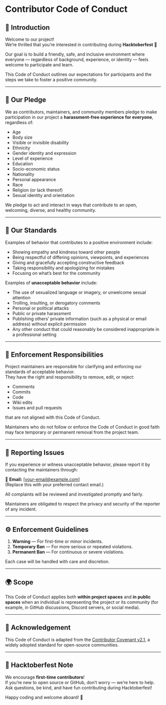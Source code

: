 # Contributor Code of Conduct

## 👋 Introduction

Welcome to our project!  
We’re thrilled that you’re interested in contributing during **Hacktoberfest** 🎉  

Our goal is to build a friendly, safe, and inclusive environment where everyone — regardless of background, experience, or identity — feels welcome to participate and learn.

This Code of Conduct outlines our expectations for participants and the steps we take to foster a positive community.

---

## 💬 Our Pledge

We as contributors, maintainers, and community members pledge to make participation in our project a **harassment-free experience for everyone**, regardless of:

- Age  
- Body size  
- Visible or invisible disability  
- Ethnicity  
- Gender identity and expression  
- Level of experience  
- Education  
- Socio-economic status  
- Nationality  
- Personal appearance  
- Race  
- Religion (or lack thereof)  
- Sexual identity and orientation  

We pledge to act and interact in ways that contribute to an open, welcoming, diverse, and healthy community.

---

## 🤝 Our Standards

Examples of behavior that contributes to a positive environment include:

- Showing empathy and kindness toward other people  
- Being respectful of differing opinions, viewpoints, and experiences  
- Giving and gracefully accepting constructive feedback  
- Taking responsibility and apologizing for mistakes  
- Focusing on what’s best for the community  

Examples of **unacceptable behavior** include:

- The use of sexualized language or imagery, or unwelcome sexual attention  
- Trolling, insulting, or derogatory comments  
- Personal or political attacks  
- Public or private harassment  
- Publishing others’ private information (such as a physical or email address) without explicit permission  
- Any other conduct that could reasonably be considered inappropriate in a professional setting  

---

## 👮 Enforcement Responsibilities

Project maintainers are responsible for clarifying and enforcing our standards of acceptable behavior.  
They have the right and responsibility to remove, edit, or reject:

- Comments  
- Commits  
- Code  
- Wiki edits  
- Issues and pull requests  

that are not aligned with this Code of Conduct.

Maintainers who do not follow or enforce the Code of Conduct in good faith may face temporary or permanent removal from the project team.

---

## 🚨 Reporting Issues

If you experience or witness unacceptable behavior, please report it by contacting the maintainers through:

📧 **Email:** [your-email@example.com]  
(Replace this with your preferred contact email.)

All complaints will be reviewed and investigated promptly and fairly.

Maintainers are obligated to respect the privacy and security of the reporter of any incident.

---

## ⚙️ Enforcement Guidelines

1. **Warning** — For first-time or minor incidents.  
2. **Temporary Ban** — For more serious or repeated violations.  
3. **Permanent Ban** — For continuous or severe violations.

Each case will be handled with care and discretion.

---

## 🌍 Scope

This Code of Conduct applies both **within project spaces** and **in public spaces** when an individual is representing the project or its community (for example, in GitHub discussions, Discord servers, or social media).

---

## 🙌 Acknowledgement

This Code of Conduct is adapted from the [Contributor Covenant v2.1](https://www.contributor-covenant.org/version/2/1/code_of_conduct.html), a widely adopted standard for open-source communities.

---

## 💚 Hacktoberfest Note

We encourage **first-time contributors**!  
If you’re new to open source or GitHub, don’t worry — we’re here to help.  
Ask questions, be kind, and have fun contributing during Hacktoberfest!

Happy coding and welcome aboard! 🚀
